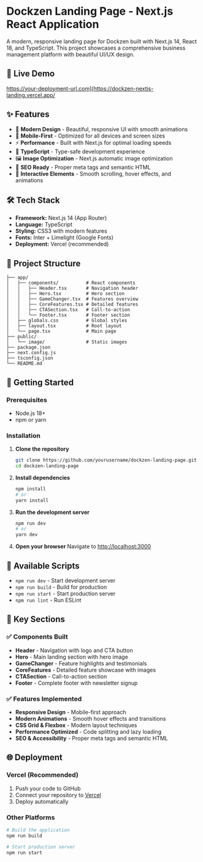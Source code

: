 # Dockzen Landing Page - Next.js React Application

A modern, responsive landing page for Dockzen built with Next.js 14, React 18, and TypeScript. This project showcases a comprehensive business management platform with beautiful UI/UX design.

## 🚀 Live Demo
https://your-deployment-url.com](https://dockzen-nextjs-landing.vercel.app/

## ✨ Features

- 🎨 **Modern Design** - Beautiful, responsive UI with smooth animations
- 📱 **Mobile-First** - Optimized for all devices and screen sizes
- ⚡ **Performance** - Built with Next.js for optimal loading speeds
- 🔧 **TypeScript** - Type-safe development experience
- 🖼️ **Image Optimization** - Next.js automatic image optimization
- 🎯 **SEO Ready** - Proper meta tags and semantic HTML
- 🌟 **Interactive Elements** - Smooth scrolling, hover effects, and animations

## 🛠️ Tech Stack

- **Framework:** Next.js 14 (App Router)
- **Language:** TypeScript
- **Styling:** CSS3 with modern features
- **Fonts:** Inter + Limelight (Google Fonts)
- **Deployment:** Vercel (recommended)

## 📁 Project Structure

```
├── app/
│   ├── components/          # React components
│   │   ├── Header.tsx       # Navigation header
│   │   ├── Hero.tsx         # Hero section
│   │   ├── GameChanger.tsx  # Features overview
│   │   ├── CoreFeatures.tsx # Detailed features
│   │   ├── CTASection.tsx   # Call-to-action
│   │   └── Footer.tsx       # Footer section
│   ├── globals.css          # Global styles
│   ├── layout.tsx           # Root layout
│   └── page.tsx             # Main page
├── public/
│   └── image/               # Static images
├── package.json
├── next.config.js
├── tsconfig.json
└── README.md
```

## 🚀 Getting Started

### Prerequisites

- Node.js 18+ 
- npm or yarn

### Installation

1. **Clone the repository**
   ```bash
   git clone https://github.com/yourusername/dockzen-landing-page.git
   cd dockzen-landing-page
   ```

2. **Install dependencies**
   ```bash
   npm install
   # or
   yarn install
   ```

3. **Run the development server**
   ```bash
   npm run dev
   # or
   yarn dev
   ```

4. **Open your browser**
   Navigate to [http://localhost:3000](http://localhost:3000)

## 📜 Available Scripts

- `npm run dev` - Start development server
- `npm run build` - Build for production
- `npm run start` - Start production server
- `npm run lint` - Run ESLint

## 🎨 Key Sections

### ✅ Components Built
- **Header** - Navigation with logo and CTA button
- **Hero** - Main landing section with hero image
- **GameChanger** - Feature highlights and testimonials
- **CoreFeatures** - Detailed feature showcase with images
- **CTASection** - Call-to-action section
- **Footer** - Complete footer with newsletter signup

### ✅ Features Implemented
- **Responsive Design** - Mobile-first approach
- **Modern Animations** - Smooth hover effects and transitions
- **CSS Grid & Flexbox** - Modern layout techniques
- **Performance Optimized** - Code splitting and lazy loading
- **SEO & Accessibility** - Proper meta tags and semantic HTML

## 🌐 Deployment

### Vercel (Recommended)
1. Push your code to GitHub
2. Connect your repository to [Vercel](https://vercel.com)
3. Deploy automatically

### Other Platforms
```bash
# Build the application
npm run build

# Start production server
npm run start
```
